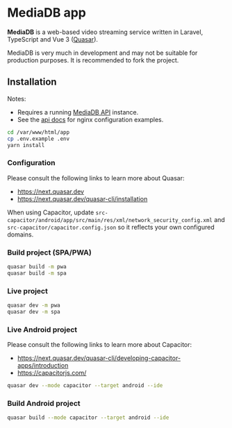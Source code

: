 # MediaDB app

**MediaDB** is a web-based video streaming service written in Laravel, TypeScript and Vue 3 ([Quasar](https://next.quasar.dev/)).

MediaDB is very much in development and may not be suitable for production purposes.
It is recommended to fork the project.

## Installation

Notes:

- Requires a running [MediaDB API](https://github.com/francoism90/mediadb) instance.
- See the [api docs](https://github.com/francoism90/mediadb/blob/master/doc/nginx/) for nginx configuration examples.

```bash
cd /var/www/html/app
cp .env.example .env
yarn install
```

### Configuration

Please consult the following links to learn more about Quasar:

- <https://next.quasar.dev>
- <https://next.quasar.dev/quasar-cli/installation>

When using Capacitor, update `src-capacitor/android/app/src/main/res/xml/network_security_config.xml` and `src-capacitor/capacitor.config.json` so it reflects your own configured domains.

### Build project (SPA/PWA)

```bash
quasar build -m pwa
quasar build -m spa
```

### Live project

```bash
quasar dev -m pwa
quasar dev -m spa
```

### Live Android project

Please consult the following links to learn more about Capacitor:

- <https://next.quasar.dev/quasar-cli/developing-capacitor-apps/introduction>
- <https://capacitorjs.com/>

```bash
quasar dev --mode capacitor --target android --ide
```

### Build Android project

```bash
quasar build --mode capacitor --target android --ide
```
